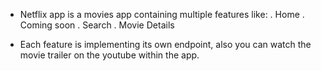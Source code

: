 * Netflix app is a movies app containing multiple features like:
. Home
. Coming soon
. Search
. Movie Details

- Each feature is implementing its own endpoint, also you can watch the movie trailer on the youtube within the app.

